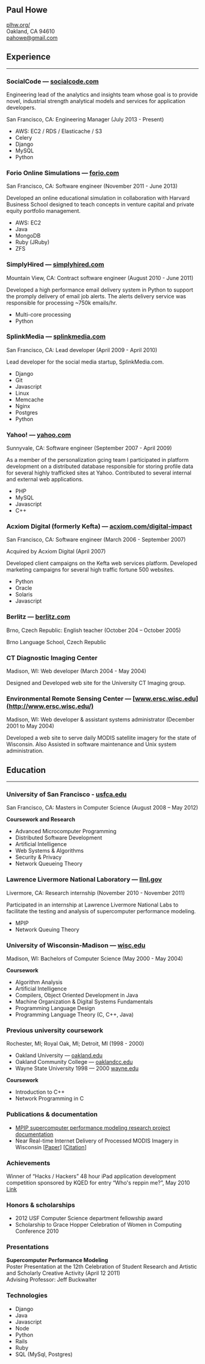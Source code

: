 ## Paul Howe

[plhw.org/](http://plhw.org/)  
Oakland, CA 94610  
pahowe@gmail.com

## Experience
- - - 

### SocialCode — [socialcode.com](http://www.socialcode.com/)

Engineering lead of the analytics and insights team whose goal is to provide
novel, industrial strength analytical models and services for application
developers. 

San Francisco, CA: Engineering Manager (July 2013 - Present)

  * AWS: EC2 / RDS / Elasticache / S3
  * Celery
  * Django
  * MySQL
  * Python

### Forio Online Simulations — [forio.com](http://forio.com/)

San Francisco, CA: Software engineer (November 2011 - June 2013)

Developed an online educational simulation in collaboration with Harvard
Business School designed to teach concepts in venture capital and private
equity portfolio management.

  * AWS: EC2
  * Java
  * MongoDB
  * Ruby (JRuby)
  * ZFS

### SimplyHired — [simplyhired.com](http://www.simplyhired.com/)

Mountain View, CA: Contract software engineer (August 2010 - June 2011)

Developed a high performance email delivery system in Python to support the
promply delivery of email job alerts. The alerts delivery service was
responsible for processing ~750k emails/hr.

  * Multi-core processing
  * Python

### SplinkMedia — [splinkmedia.com](http://www.splinkmedia.com/)

San Francisco, CA: Lead developer (April 2009 - April 2010)

Lead developer for the social media startup, SplinkMedia.com. 

  * Django
  * Git
  * Javascript
  * Linux
  * Memcache
  * Nginx
  * Postgres
  * Python

### Yahoo! — [yahoo.com](http://yahoo.com)

Sunnyvale, CA: Software engineer (September 2007 - April 2009)

As a member of the personalization gcing team I participated in platform
development on a distributed database responsible for storing profile data for
several highly trafficked sites at Yahoo. Contributed to several internal and
external web applications. 

  * PHP
  * MySQL
  * Javascript
  * C++

### Acxiom Digital (formerly Kefta) — [acxiom.com/digital-impact](http://www.acxiom.com/digital-impact/)

San Francisco, CA: Software engineer (March 2006 - September 2007)

Acquired by Acxiom Digital (April 2007)
	
Developed client campaigns on the Kefta web services platform. Developed
marketing campaigns for several high traffic fortune 500 websites. 

  * Python
  * Oracle
  * Solaris
  * Javascript
 
### Berlitz — [berlitz.com](http://www.berlitz.com/)

Brno, Czech Republic: English teacher (October 204 – October 2005)

Brno Language School, Czech Republic

### CT Diagnostic Imaging Center 

Madison, WI: Web developer (March 2004 - May 2004)

Designed and Developed web site for the University CT Imaging group.

### Environmental Remote Sensing Center — [www.ersc.wisc.edu](http://www.ersc.wisc.edu/)

Madison, WI: Web developer & assistant systems administrator (December 2001 to
May  2004)

Developed a web site to serve daily MODIS satellite imagery for the state of
Wisconsin. Also Assisted in software maintenance and Unix system
administration.

## Education
- - - 

### University of San Francisco - [usfca.edu](http://www.usfca.edu/)

San Francisco, CA: Masters in Computer Science (August 2008 – May 2012)

**Coursework and Research**

  * Advanced Microcomputer Programming
  * Distributed Software Development
  * Artificial Intelligence
  * Web Systems & Algorithms
  * Security & Privacy
  * Network Queueing Theory


### Lawrence Livermore National Laboratory — [llnl.gov](https://www.llnl.gov/)

Livermore, CA: Research internship (November 2010 - November 2011)

Participated in an internship at Lawrence Livermore National Labs to facilitate
the testing and analysis of supercomputer performance modeling.

  * MPIP
  * Network Queuing Theory

### University of Wisconsin-Madison — [wisc.edu](http://wisc.edu)

Madison, WI: Bachelors of Computer Science (May 2000 - May 2004)

**Coursework**

  * Algorithm Analysis
  * Artificial Intelligence
  * Compilers, Object Oriented Development in Java
  * Machine Organization & Digital Systems Fundamentals
  * Programming Language Design
  * Programming Language Theory (C, C++, Java)

### Previous university coursework

Rochester, MI; Royal Oak, MI; Detroit, MI (1998 - 2000)

  * Oakland University — [oakland.edu](http://www.oakland.edu/)
  * Oakland Community College — [oaklandcc.edu](https://www.oaklandcc.edu/)
  * Wayne State University 1998 — 2000 [wayne.edu](http://wayne.edu/)

**Coursework**

  * Introduction to C++
  * Network Programming in C

### Publications & documentation

  * [MPIP supercomputer performance modeling research project documentation](http://plhw.org/docs/mpip-documentation.pdf)
  * Near Real-time Internet Delivery of Processed MODIS Imagery in Wisconsin [[Paper](http://plhw.org/docs/batzli_asprs_howe_04.pdf)] [[Citation](https://web.archive.org/web/20150819192226/http://cfllibrary.uwcfl.org/node/326)]

### Achievements

Winner of “Hacks / Hackers” 48 hour iPad application development competition sponsored by KQED for entry “Who's reppin me?”, May 2010 [Link](http://www.siliconvalleywatcher.com/mt/archives/2010/05/journalists_and.php)

### Honors & scholarships

  * 2012 USF Computer Science department fellowship award 
  * Scholarship to Grace Hopper Celebration of Women in Computing Conference 2010 

### Presentations

**Supercomputer Performance Modeling**  
Poster Presentation at the 12th Celebration of Student Research and Artistic and Scholarly Creative Activity (April 12 2011)  
Advising Professor: Jeff Buckwalter  

### Technologies

  * Django
  * Java
  * Javascript
  * Node
  * Python
  * Rails
  * Ruby
  * SQL (MySql, Postgres)
